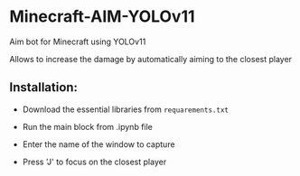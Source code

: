 # Minecraft-AIM-YOLOv11

Aim bot for Minecraft using YOLOv11

Allows to increase the damage by automatically aiming to the closest player

## Installation:

* Download the essential libraries from `requarements.txt`

* Run the main block from .ipynb file

* Enter the name of the window to capture

* Press 'J' to focus on the closest player
